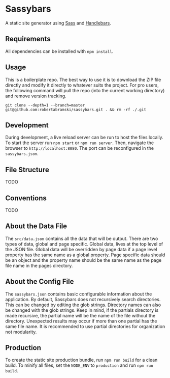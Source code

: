 # Sassybars

A static site generator using [Sass](http://sass-lang.com/) and [Handlebars](http://handlebarsjs.com/).

## Requirements

All dependencies can be installed with `npm install`.

## Usage

This is a boilerplate repo. The best way to use it is to download the ZIP file directly and modify it directly to whatever suits the project. For pro users, the following command will pull the repo (into the current working directory) and remove version tracking.

```
git clone --depth=1 --branch=master git@github.com:robertabramski/sassybars.git . && rm -rf ./.git
```

## Development

During development, a live reload server can be run to host the files locally. To start the server run `npm start` or `npm run server`. Then, navigate the browser to `http://localhost:8080`. The port can be reconfigured in the `sassybars.json`.

## File Structure

TODO

## Conventions

TODO

## About the Data File

The `src/data.json` contains all the data that will be output. There are two types of data, global and page specific. Global data, lives at the top level of the JSON file. Global data will be overridden by page data if a page level property has the same name as a global property. Page specific data should be an object and the property name should be the same name as the page file name in the pages directory.

## About the Config File

The `sassybars.json` contains basic configurable information about the application. By default, Sassybars does not recursively search directories. This can be changed by editing the glob strings. Directory names can also be changed with the glob strings. Keep in mind, if the partials directory is made recursive, the partial name will be the name of the file without the directory. Unexpected results may occur if more than one partial has the same file name. It is recommended to use partial directories for organization not modularity.

## Production

To create the static site production bundle, run `npm run build` for a clean build. To minify all files, set the `NODE_ENV` to `production` and run `npm run build`.
